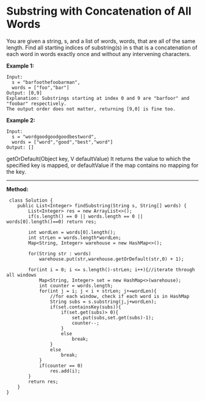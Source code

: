 # Substring with Concatenation of All Words

You are given a string, s, and a list of words, words, that are all of the same length. Find all starting indices of substring(s) in s that is a concatenation of each word in words exactly once and without any intervening characters.

**Example 1:**
```
Input:
  s = "barfoothefoobarman",
  words = ["foo","bar"]
Output: [0,9]
Explanation: Substrings starting at index 0 and 9 are "barfoor" and "foobar" respectively.
The output order does not matter, returning [9,0] is fine too.
```

**Example 2:**
```
Input:
  s = "wordgoodgoodgoodbestword",
  words = ["word","good","best","word"]
Output: []
```

getOrDefault(Object key, V defaultValue)
It returns the value to which the specified key is mapped, or defaultValue if the map contains no mapping for the key.

---

**Method:**

```
 class Solution {
    public List<Integer> findSubstring(String s, String[] words) {
        List<Integer> res = new ArrayList<>();
        if(s.length() == 0 || words.length == 0 || words[0].length()==0) return res;
   
        int wordLen = words[0].length();
        int strLen = words.length*wordLen;    
        Map<String, Integer> warehouse = new HashMap<>();
      
        for(String str : words)
            warehouse.put(str,warehouse.getOrDefault(str,0) + 1);
        
        for(int i = 0; i <= s.length()-strLen; i++){//iterate through all windows
            Map<String, Integer> set = new HashMap<>(warehouse);
            int counter = words.length;
            for(int j = i; j < i + strLen; j+=wordLen){
                //for each window, check if each word is in HashMap
                String subs = s.substring(j,j+wordLen);
                if(set.containsKey(subs)){
                    if(set.get(subs)> 0){
                        set.put(subs,set.get(subs)-1);
                        counter--;
                    }
                    else
                        break;
                }
                else
                    break;
            }
            if(counter == 0)
                res.add(i);
        }
        return res;
    }
}
```
